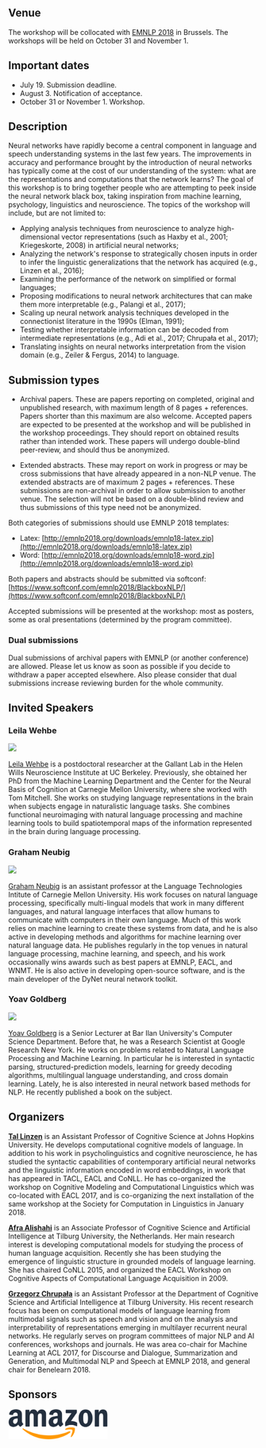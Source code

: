 ## Venue

The workshop will be collocated with [EMNLP 2018](http://emnlp2018.org/) in Brussels. 
The workshops will be held on October 31 and November 1.

## Important dates

- July 19. Submission deadline.
- August 3. Notification of acceptance.
- October 31 or November 1. Workshop.

## Description
Neural networks have rapidly become a central component in language and speech understanding systems in the last few years. The improvements in accuracy and performance brought by the introduction of neural networks has typically come at the cost of our understanding of the system: what are the representations and computations that the network learns? The goal of this workshop is to bring together people who are attempting to peek inside the neural network black box, taking inspiration from machine learning, psychology, linguistics and neuroscience. The topics of the workshop will include, but are not limited to:


- Applying analysis techniques from neuroscience to analyze high-dimensional vector representations (such as Haxby et al., 2001; Kriegeskorte, 2008) in artificial neural networks;
- Analyzing the network's response to strategically chosen inputs in order to infer the linguistic generalizations that the network has acquired (e.g., Linzen et al., 2016);
- Examining the performance of the network on simplified or formal languages;
- Proposing modifications to neural network architectures that can make them more interpretable (e.g., Palangi et al., 2017);
- Scaling up neural network analysis techniques developed in the connectionist literature in the 1990s (Elman, 1991);
- Testing whether interpretable information can be decoded from intermediate representations (e.g., Adi et al.,  2017; Chrupała et al., 2017);
- Translating insights on neural networks interpretation from the vision domain (e.g., Zeiler & Fergus, 2014) to language.

##  Submission types

- Archival papers. These are papers reporting on completed, original and unpublished research, with maximum length of 8 pages + references. Papers shorter than this maximum are also welcome. Accepted papers are expected to be presented at the workshop and will be published in the workshop proceedings. They should report on obtained results rather than intended work. These papers will undergo double-blind peer-review, and should thus be anonymized.

- Extended abstracts. These may report on work in progress or may be cross submissions that have already appeared in a non-NLP venue. The extended abstracts are of maximum 2 pages + references. These submissions are non-archival in order to allow submission to another venue. The selection will not be based on a double-blind review and thus submissions of this type need not be anonymized.

Both categories of submissions should use EMNLP 2018 templates:

- Latex: [http://emnlp2018.org/downloads/emnlp18-latex.zip](http://emnlp2018.org/downloads/emnlp18-latex.zip)
- Word: [http://emnlp2018.org/downloads/emnlp18-word.zip](http://emnlp2018.org/downloads/emnlp18-word.zip)

Both papers and abstracts should be submitted via softconf: [https://www.softconf.com/emnlp2018/BlackboxNLP/](https://www.softconf.com/emnlp2018/BlackboxNLP/)

Accepted submissions will be presented at the workshop: most as posters, some as oral presentations (determined by the program committee).

### Dual submissions

Dual submissions of archival papers with EMNLP (or another conference) are allowed. Please let us know as soon as possible if you decide to withdraw a paper accepted elsewhere. Also please consider that dual submissions increase reviewing burden for the whole community.

## Invited Speakers

###  Leila Wehbe  
<img src="http://www.cs.cmu.edu/~lwehbe/pic01.jpg" width="100px"> 

[Leila Wehbe](http://www.cs.cmu.edu/~lwehbe/) is a postdoctoral researcher at the Gallant Lab in the Helen Wills Neuroscience Institute at UC Berkeley. Previously, she obtained her PhD from the Machine Learning Department and the Center for the Neural Basis of Cognition at Carnegie Mellon University, where she worked with Tom Mitchell. She works on studying language representations in the brain when subjects engage in naturalistic language tasks. She combines functional neuroimaging with natural language processing and machine learning tools to build spatiotemporal maps of the information represented in the brain during language processing.

### Graham Neubig
<img src="http://www.phontron.com/images/neubig-headshot-2016-small.jpg" width="100px"> 

[Graham Neubig](http://www.phontron.com/) is an assistant professor at the Language Technologies Intitute of Carnegie Mellon University. His work focuses on natural language processing, specifically multi-lingual models that work in many different languages, and natural language interfaces that allow humans to communicate with computers in their own language. Much of this work relies on machine learning to create these systems from data, and he is also active in developing methods and algorithms for machine learning over natural language data. He publishes regularly in the top venues in natural language processing, machine learning, and speech, and his work occasionally wins awards such as best papers at EMNLP, EACL, and WNMT. He is also active in developing open-source software, and is the main developer of the DyNet neural network toolkit.

### Yoav Goldberg
<img src="https://www.cs.bgu.ac.il/~yoavg/uni/me.jpg" width="100px">

[Yoav Goldberg](http://u.cs.biu.ac.il/~yogo/) is a Senior Lecturer at Bar Ilan University's Computer Science Department. Before that, he was  a Research Scientist at Google Research New York.
He works on problems related to Natural Language Processing and Machine Learning. In particular he is interested in syntactic parsing, structured-prediction models, learning for greedy decoding algorithms, multilingual language understanding, and cross domain learning. Lately, he is also interested in neural network based methods for NLP. He recently published a book on the subject. 


## Organizers

**[Tal Linzen](http://tallinzen.net/)** is an Assistant Professor of Cognitive Science at Johns Hopkins University. He develops computational cognitive models of language. In addition to his work in psycholinguistics and cognitive neuroscience, he has studied the syntactic capabilities of contemporary artificial neural networks and the linguistic information encoded in word embeddings, in work that has appeared in TACL, EACL and CoNLL. He has co-organized the workshop on Cognitive Modeling and Computational Linguistics which was co-located with EACL 2017, and is co-organizing the next installation of the same workshop at the Society for Computation in Linguistics in January 2018.

**[Afra Alishahi](https://ilk.uvt.nl/~aalishah/)** is an Associate Professor of Cognitive Science and Artificial Intelligence at Tilburg University, the Netherlands. Her main research interest is developing computational models for studying the process of human language acquisition. Recently she has been studying the emergence of linguistic structure in grounded models of language learning. She has chaired CoNLL 2015, and organized the EACL Workshop on Cognitive Aspects of Computational Language Acquisition in 2009.

**[Grzegorz Chrupała](http://grzegorz.chrupala.me)** is an Assistant Professor at the Department of Cognitive Science and Artificial Intelligence at Tilburg University. His recent research focus has been on computational models of language learning from multimodal signals such as speech and vision and on the analysis and interpretability of representations emerging in multilayer recurrent neural networks. He regularly serves on program committees of major NLP and AI conferences, workshops and journals. He was area co-chair for Machine Learning at ACL 2017, for Discourse and Dialogue, Summarization and Generation, and Multimodal NLP and Speech at EMNLP 2018, and general chair for Benelearn 2018.


## Sponsors

<img src="Amazon-logo-RGB.png" width="200px">


